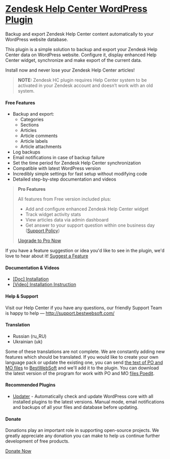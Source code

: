 <a href="http://bestwebsoft.com/products/wordpress/plugins/zendesk-help-center/" target=_blank>Zendesk Help Center WordPress Plugin</a>
========================

Backup and export Zendesk Help Center content automatically to your WordPress website database.

<p>This plugin is a simple solution to backup and export your Zendesk Help Center data on WordPress website. Configure it, display enhanced Help Center widget, synchronize and make export of the current data.</p>

<p>Install now and never lose your Zendesk Help Center articles!</p>

<blockquote>
  <p><strong>NOTE:</strong> Zendesk HC plugin requires Help Center system to be activated in your Zendesk account and doesn&#8217;t work with an old system.</p>
</blockquote>


<div class='video'></div>


<h4>Free Features</h4>

<ul>
<li>Backup and export:

<ul>
<li>Categories</li>
<li>Sections</li>
<li>Articles</li>
<li>Article comments</li>
<li>Article labels</li>
<li>Article attachments</li>
</ul></li>
<li>Log backups</li>
<li>Email notifications in case of backup failure</li>
<li>Set the time period for Zendesk Help Center synchronization</li>
<li>Compatible with latest WordPress version </li>
<li>Incredibly simple settings for fast setup without modifying code</li>
<li>Detailed step-by-step documentation and videos</li>
</ul>

<blockquote>
  <p><strong>Pro Features</strong></p>
  
  <p>All features from Free version included plus:</p>
  
  <ul>
  <li>Add and configure enhanced Zendesk Help Center widget </li>
  <li>Track widget activity stats</li>
  <li>View articles data via admin dashboard</li>
  <li>Get answer to your support question within one business day (<a href="http://bestwebsoft.com/support-policy/">Support Policy</a>)</li>
  </ul>
  
  <p><a href="http://bestwebsoft.com/products/wordpress/plugins/zendesk-help-center/?k=bd5514f32d2c5691ebcad50c03ab3139">Upgrade to Pro Now</a></p>
</blockquote>

<p>If you have a feature suggestion or idea you'd like to see in the plugin, we'd love to hear about it! <a href="http://support.bestwebsoft.com/hc/en-us/requests/new">Suggest a Feature</a></p>

<h4>Documentation &#38; Videos</h4>

<ul>
<li><a href="https://docs.google.com/document/d/1Y-eA3oEO_Z1GW0jK8uXGpW3qnxzPIQ2jMBP6ylcWKwo/">[Doc] Installation</a></li>
<li><a href="http://www.youtube.com/watch?v=0QatAvYLxMM">[Video] Installation Instruction</a></li>
</ul>

<h4>Help &#38; Support</h4>

<p>Visit our Help Center if you have any questions, our friendly Support Team is happy to help &#8212; <a href="http://support.bestwebsoft.com/">http://support.bestwebsoft.com/</a></p>

<h4>Translation</h4>

<ul>
<li>Russian (ru_RU)</li>
<li>Ukrainian (uk)</li>
</ul>

<p>Some of these translations are not complete. We are constantly adding new features which should be translated. If you would like to create your own language pack or update the existing one, you can send <a href="http://codex.wordpress.org/Translating_WordPress">the text of PO and MO files</a> to <a href="http://support.bestwebsoft.com/hc/en-us/requests/new">BestWebSoft</a> and we'll add it to the plugin. You can download the latest version of the program for work with PO and MO <a href="http://www.poedit.net/download.php">files Poedit</a>.</p>

<h4>Recommended Plugins</h4>

<ul>
<li><a href="http://bestwebsoft.com/products/wordpress/plugins/updater/?k=2e2068a98f911bf0f112b67557e26f77">Updater</a> - Automatically check and update WordPress core with all installed plugins to the latest versions. Manual mode, email notifications and backups of all your files and database before updating.</li>
</ul>

<h4>Donate</h4>

<p>Donations play an important role in supporting open-source projects. We greatly appreciate any donation you can make to help us continue further development of free products.</p>

<p><a href="http://bestwebsoft.com/donate/">Donate Now</a></p>